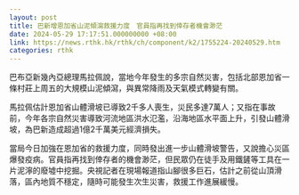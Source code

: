 ```yaml
---
layout: post
title: 巴新增恩加省山泥傾瀉救援力度　官員指再找到倖存者機會渺茫
date: 2024-05-29 17:17:51.000000000 +08:00
link: https://news.rthk.hk/rthk/ch/component/k2/1755224-20240529.htm
categories: rthk
---
```


巴布亞新幾內亞總理馬拉佩說，當地今年發生的多宗自然災害，包括北部恩加省一條村莊上周五的大規模山泥傾瀉，與異常降雨及天氣模式轉變有關。

馬拉佩估計恩加省山體滑坡已導致2千多人喪生，災民多達7萬人；又指在事故前，今年各宗自然災害導致河流地區洪水氾濫，沿海地區水平面上升，引發山體滑坡，為巴新造成超過1億2千萬美元經濟損失。

當局今日加強在恩加省的救援力度，同時發出進一步山體滑坡警告，又說擔心災區爆發疫病。官員指再找到倖存者的機會渺茫，但民眾仍在徒手及用鐵鏟等工具在一片泥濘的廢墟中挖掘。央視記者在現場報道指山腳很多巨石，估計之前從山頂滑落，區內地質不穩定，隨時可能發生次生災害，救援工作進展緩慢。
